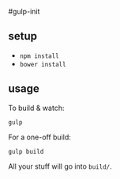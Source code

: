 #gulp-init

## setup

- `npm install`
- `bower install`

## usage

To build & watch:

```
gulp
```

For a one-off build:

```
gulp build
```

All your stuff will go into `build/`.
